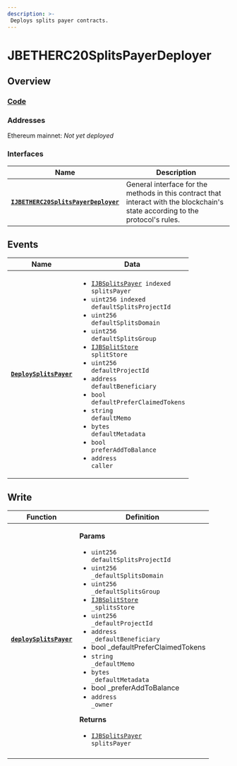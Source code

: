 ```yaml
---
description: >-
 Deploys splits payer contracts.
---
```


# JBETHERC20SplitsPayerDeployer

## Overview

### [Code](https://github.com/jbx-protocol/juice-contracts-v2/blob/main/contracts/JBETHERC20SplitsPayerDeployer.sol)

### **Addresses**

Ethereum mainnet: _Not yet deployed_

### **Interfaces**

| Name                                                 | Description                                                                                                                              |
| ---------------------------------------------------- | ---------------------------------------------------------------------------------------------------------------------------------------- |
| [**`IJBETHERC20SplitsPayerDeployer`**](/api/interfaces/ijbetherc20splitspayerdeployer.md) | General interface for the methods in this contract that interact with the blockchain's state according to the protocol's rules. |


## Events

| Name                                                                                                      | Data                                                                                                                                                                                                                                 |
| --------------------------------------------------------------------------------------------------------- | ------------------------------------------------------------------------------------------------------------------------------------------------------------------------------------------------------------------------------------ |
| [**`DeploySplitsPayer`**](/api/contracts/jbetherc20projectpayerdeployer/events/deploysplitspayer.md)                                                                          | <ul><li><code>[IJBSplitsPayer](/api/interfaces/ijbsplitspayer.md) indexed splitsPayer</code></li><li><code>uint256 indexed defaultSplitsProjectId</code></li><li><code>uint256 defaultSplitsDomain</code></li><li><code>uint256 defaultSplitsGroup</code></li><li><code>[IJBSplitStore](/api/interfaces/ijbsplitstore.md) splitStore</code></li><li><code>uint256 defaultProjectId</code></li><li><code>address defaultBeneficiary</code></li><li><code>bool defaultPreferClaimedTokens</code></li><li><code>string defaultMemo</code></li><li><code>bytes defaultMetadata</code></li><li><code>bool preferAddToBalance</code></li><li><code>address caller</code></li></ul>                  |


## Write

| Function                                                                                                     | Definition                                                                                                                                                                                                                                                                                                                      |
| ------------------------------------------------------------------------------------------------------------ | ------------------------------------------------------------------------------------------------------------------------------------------------------------------------------------------------------------------------------------------------------------------------------------------------------------------------------- |
| [**`deploySplitsPayer`**](/api/contracts/jbetherc20projectpayerdeployer/write/deploysplitspayer.md)                                                                        | <p><strong>Params</strong></p><ul><li><code>uint256 defaultSplitsProjectId</code></li><li><code>uint256 _defaultSplitsDomain</code></li><li><code>uint256 _defaultSplitsGroup</code></li><li><code>[IJBSplitStore](/api/interfaces/ijbsplitstore.md) _splitsStore</code></li><li><code>uint256 _defaultProjectId</code></li><li><code>address _defaultBeneficiary</code></li><li>bool _defaultPreferClaimedTokens</li><li><code>string _defaultMemo</code></li><li><code>bytes _defaultMetadata</code></li><li>bool _preferAddToBalance</li><li><code>address _owner</code></li></ul><p><strong>Returns</strong></p><ul><li><code>[IJBSplitsPayer](/api/interfaces/ijbsplitspayer.md) splitsPayer</code></li></ul>                                            |
                                             |
